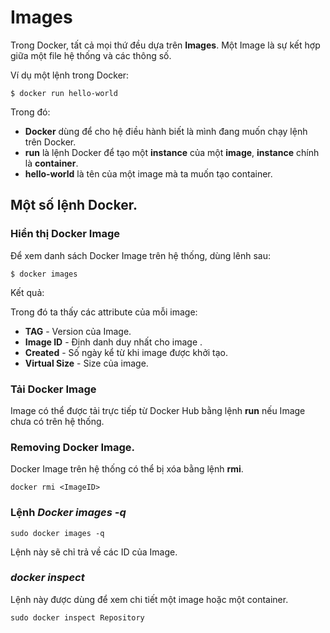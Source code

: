 # Images

Trong Docker, tất cả mọi thứ đều dựa trên **Images**. Một Image là sự kết hợp giữa một file hệ thống và các thông số.

Ví dụ một lệnh trong Docker:

    $ docker run hello-world

Trong đó:
  - **Docker** dùng để cho hệ điều hành biết là mình đang muốn chạy lệnh trên Docker.
  - **run** là lệnh Docker để tạo một **instance** của một **image**, **instance** chính là **container**.
  - **hello-world** là tên của một image mà ta muốn tạo container.

## Một số lệnh Docker.

### Hiển thị Docker Image

Để xem danh sách Docker Image trên hệ thống, dùng lênh sau:

    $ docker images

Kết quả:


Trong đó ta thấy các attribute của mỗi image:
  - **TAG** - Version của Image.
  - **Image ID** - Định danh duy nhất cho image .
  - **Created** - Số ngày kể từ khi image được khởi tạo.
  - **Virtual Size** - Size của image.

### Tải Docker Image

Image có thể được tải trực tiếp từ Docker Hub bằng lệnh **run** nếu Image chưa có trên hệ thống.

### Removing Docker Image.

Docker Image trên hệ thống có thể bị xóa bằng lệnh **rmi**.

    docker rmi <ImageID>

### Lệnh *Docker images -q*

    sudo docker images -q

Lệnh này sẽ chỉ trả về các ID của Image.

### *docker inspect*

Lệnh này được dùng để xem chi tiết một image hoặc một container.

    sudo docker inspect Repository

